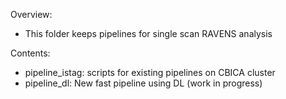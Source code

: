 Overview:
- This folder keeps pipelines for single scan RAVENS analysis

Contents:
- pipeline_istag: scripts for existing pipelines on CBICA cluster
- pipeline_dl: New fast pipeline using DL (work in progress)
    
